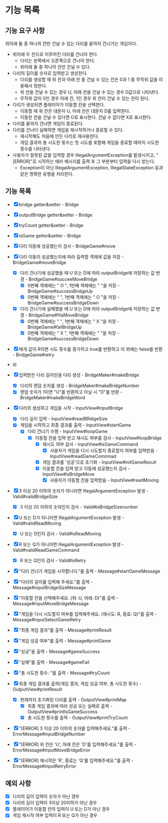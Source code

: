 # 기능 목록

## 기능 요구 사항

위아래 둘 중 하나의 칸만 건널 수 있는 다리를 끝까지 건너가는 게임이다.

- 위아래 두 칸으로 이루어진 다리를 건너야 한다.
    - 다리는 왼쪽에서 오른쪽으로 건너야 한다.
    - 위아래 둘 중 하나의 칸만 건널 수 있다.
- 다리의 길이를 숫자로 입력받고 생성한다.
    - 다리를 생성할 때 위 칸과 아래 칸 중 건널 수 있는 칸은 0과 1 중 무작위 값을 이용해서 정한다.
    - 위 칸을 건널 수 있는 경우 U, 아래 칸을 건널 수 있는 경우 D값으로 나타낸다.
    - 무작위 값이 0인 경우 아래 칸, 1인 경우 위 칸이 건널 수 있는 칸이 된다.
- 다리가 생성되면 플레이어가 이동할 칸을 선택한다.
    - 이동할 때 위 칸은 대문자 U, 아래 칸은 대문자 D를 입력한다.
    - 이동한 칸을 건널 수 있다면 O로 표시한다. 건널 수 없다면 X로 표시한다.
- 다리를 끝까지 건너면 게임이 종료된다.
- 다리를 건너다 실패하면 게임을 재시작하거나 종료할 수 있다.
    - 재시작해도 처음에 만든 다리로 재사용한다.
    - 게임 결과의 총 시도한 횟수는 첫 시도를 포함해 게임을 종료할 때까지 시도한 횟수를 나타낸다.
- 사용자가 잘못된 값을 입력할 경우 IllegalArgumentException를 발생시키고, "[ERROR]"로 시작하는 에러 메시지를 출력 후 그 부분부터 입력을 다시 받는다.
    - Exception이 아닌 IllegalArgumentException, IllegalStateException 등과 같은 명확한 유형을 처리한다.

## 기능 목록

- [x] bridge getter&setter - Bridge
- [x] outputBridge getter&setter - Bridge
- [x] tryCount getter&setter - Bridge
- [x] isGame getter&setter - Bridge

- [x] 다리 이동에 성공했는지 검사 - BridgeGame#move
- [x] 다리 이동이 성공했는지에 따라 출력할 객체에 값을 저장 - BridgeGame#moveBridge
    - [x] 다리 건너기에 성공했을 때 U 또는 D에 따라 outputBridge에 저장하는 값 변경 - BridgeGame#succeeMoveBridge
        - [x] 0번째 객체에는 " O ", 1번째 객체에는 "   "을 저장 - BridgeGame#successBridgeUp
        - [x] 0번째 객체에는 "   ", 1번째 객체에는 " O "을 저장 - BridgeGame#successBridgeDown
    - [x] 다리 건너기에 실패했을 때 U 또는 D에 따라 outputBridge에 저장하는 값 변경 - BridgeGame#filaMoveBridge
        - [x] 0번째 객체에는 "   ", 1번째 객체에는 " X "을 저장 - BridgeGame#failBridgeUp
        - [x] 0번째 객체에는 " X ", 1번째 객체에는 "   "을 저장 - BridgeGame#successBridgeDown
- [x] 매개 값이 R이면 시도 횟수를 증가하고 true를 반환하고 이 외에는 false를 반환 - BridgeGame#retry

- [x] 
- [x] 입력받은 다리 길이만큼 다리 생성 - BridgeMaker#makeBridge
    - [x] 다리의 랜덤 숫자를 생성 - BridgeMaker#makeBridgeNumber
    - [x] 랜덤 숫자가 1이면 "U"를 반환하고 아닐 시 "D"를 반환 - BridgeMaker#makeBridgeWord

- [x] 다리의 생성하고 게임을 시작 - InputView#inputBridge
    - [x] 다리 길이 입력 - InputView#readBRdigeSize
    - [x] 게임을 시작하고 최종 결과를 출력 - InputView#startGame
        - [x] 다리 건너기 수행 - InputView#loopGame
            - [x] 이동할 칸을 입력 받고 재시도 여부를 검사 - InputView#loopBridge
                - [x] 재시도 여부 검사 - InputView#isGameCommand
                    - [x] 사용자가 게임을 다시 시도할지 종료할지 여부를 입력받음 - InputView#readGameCommnad
                - [x] 게임 결과를 '성공'으로 초기화 - InputView#initGameResult
                - [x] 이동할 칸을 입력 받고 이동에 성공했는지 검사 - InputView#isBridgeMove
                    - [x] 사용자가 이동할 칸을 입력받음 - InputView#readMoving

- [x] 3 이상 20 이하의 숫자가 아니라면 IllegalArgumentException 발생 - Valid#validBridgeSize
    - [x] 3 이상 20 이하의 숫자인지 검사 - Valid#isBridgeSizenumber
- [x] U 또는 D가 아니라면 IllegalArgumentException 발생 - Valid#validReadMoving
    - [x] U 또는 D인지 검사 - Valid#isReadMoving
- [x] R 또는 Q가 아니라면 IllegalArgumentException 발생 - Valid#validReadGameCommand
    - [x] R 또는 Q인지 검사 - Valid#isRetry

- [x] "다리 건너기 게임을 시작합니다."를 출력 - Message#startGameMessage
- [x] "다리의 길이를 입력해 주세요."를 출력 - Message#inputBridgeSizeMessage
- [x] "이동할 칸을 선택해주세요. (위: U, 아레: D)"를 출력 - Message#inputMoveBridgeMessage
- [x] "게임을 다시 시도할지 여부를 입력해주세요. (재시도: R, 종료: Q)"를 출력 - Message#inputSelectGameRetry
- [x] "최종 게임 결과"를 출력 - Message#printResult
- [x] "게임 성공 여부"를 출력 - Message#printGame
- [x] "성공"을 출력 - Message#gameSuccess
- [x] "실패"를 출력 - Message#gameFail
- [x] "총 시도한 횟수: "를 출력 - Message#tryCount

- [x] 최종 게임 결과를 출력(게임 결과, 게임 성공 여부, 총 시도한 횟수) - OutputView#printResult
    - [x] 현재까지 초기화된 다리를 출력 - OutputView#printMap
        - [x] 최종 게임 결과에 따라 성공 또는 실패로 출력 - OutputView#printIsGameSuccess
        - [x] 총 시도한 횟수를 출력 - OutputView#printTryCount

- [x] "[ERROR] 3 이상 20 이하의 숫자를 입력해주세요."를 출력 - ErrorMessage#inputBridgeNumber
- [x] "[ERROR] 위 칸은 'U', 아래 칸은 'D'를 입력해주세요."를 출력 - ErrorMessage#inputMoveBridgeError
- [x] "[ERROR] 재시작은 'R', 종료는 'Q'를 입력해주세요."를 출력 - ErrorMessage#inputRetryError

## 예외 사항

- [x] 다리의 길이 입력이 숫자가 아닌 경우
- [x] 다리의 길이 입력이 3이상 20이하가 아닌 경우
- [x] 플레이어가 이동할 칸의 입력이 U 또는 D가 아닌 경우
- [x] 게임 재시작 여부 입력이 R 또는 Q가 아닌 경우